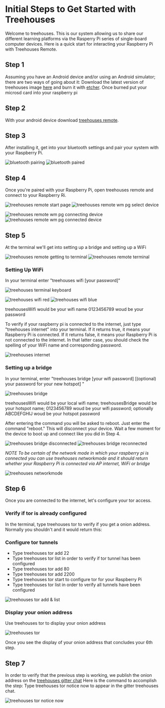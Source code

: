 # Initial Steps to Get Started with Treehouses
Welcome to treehouses. This is our system allowing us to share our different learning platforms via the Rasperry Pi series of single-board computer devices. Here is a quick start for interacting your Raspberry Pi with Treehouses Remote.
## Step 1
Assuming you have an Android device and/or using an Android simulator; there are two ways of going about it:
Download the latest version of treehouses image [here](http://download.treehouses.io/) and burn it with [etcher](https://www.balena.io/etcher/). Once burned put your microsd card into your raspberry pi 
## Step 2
With your android device download [treehouses remote](https://play.google.com/store/apps/details?id=io.treehouses.remote). 
## Step 3
After installing it, get into your bluetooth settings and pair your system with your Raspberry Pi.

![bluetooth pairing](https://t8f4ng.sn.files.1drv.com/y4mhBtw5v6qYzMSmfMlgjg0rW12pIzuVZcQeHECRBgelYi85SbKN7bRfiZ2qVqWndwDvdwXX12aswYB42WxNZyCbJcronQlcEqclcqlvGLfm9JRxmHAAaZ3eoInUIbI0SwvCXV-1p7c_FyDf7r1XIDqWwPl0ygUQzLQ-L6-tiQF_yErZW7m5w1eAVw4BN5Yt83yRlS3fcJx5CQIrsKsG-WWGA?width=385&height=660&cropmode=none) ![bluetooth paired](https://umfxng.sn.files.1drv.com/y4mdFf3QEh6MdAOwJt3_fQ0lhySCGDu6GcV5pj0lIMh6VNOSkZTEaNiVP23UGrFavcez4G3yf6rj3PLPX8IXlr755GhhtjqBFUILXln6jha1joX1VFTPlNvfGLTsrW8OwxrNRhSTyeWGbU0wkYZa2j0287eyidvL_aZouQMbJdSAiKjG_cJFRVUnDenFlOI7UWNQ_1sGaiHKg7MDl8SFj8GlA?width=385&height=660&cropmode=none)

## Step 4
Once you're paired with your Raspberry Pi, open treehouses remote and connect to your Raspberry Ri.

![treehouses remote start page](https://umfwng.sn.files.1drv.com/y4msr8sunq_qg0hu39-C7CWEuOgyZMyg_SgJfYL6jU76Wb_lQlWhKn4mcq8tm0m7IembIpZuZhzFpeSoU0PujmAitllAV4iANX_dbyDNTfAdrxxDwksJkQttxJQR9Qf6GrOl3W7ZcvKrv2lufaKFuu469Y7UexHkNpLP8-tz5xbz5I7ctfAMF-NMtQHCBwK_HYbRIvt6jI6YWYZqghVALxmFg?width=385&height=660&cropmode=none) ![treehouses remote wm pg select device](https://umfzng.sn.files.1drv.com/y4mQ40_hZQUze_wSgi0rVxRGrvav7wJs5PLHjlcJd5Jm47_XknTBfo6BbD_DzN2P4OwePly3CJHtq2zkLnPYFzI0n47MXzwWU4nMuJFKmrx3UqZsDDUdxB_1r3qWUaqCOdJ7GTu9eVrwbBoGerOadcA8kdN050x_HMTmTa5RYhWkzZtOiw-LoFTbEQWC31UbLko2b4yPXA0bC35RtcKn44PWA?width=385&height=660&cropmode=none)

![treehouses remote wm pg connecting device](https://umfyng.sn.files.1drv.com/y4mRUnWtsHKL7ssDVVgMgO1izlua8O60RtbN6AhE_7Az0LjMVr2maotyh_8dLOW3UtyDO9lRD3XpbwvNY_dWknQV54o-dwrjhz1UqIsopdrju5UIzMyR0KQBF7RsqhnFpa9nHP63G1IT960-GXap_wHcEYaGKQYIEC2rOAKYM5JvkyYm60MR23iG1RvPcS7nTzjg7TQ1ADyTGGGwDPCf9_jJQ?width=386&height=660&cropmode=none) ![treehouses remote wm pg connected device](https://umf1ng.sn.files.1drv.com/y4m8822OJm2YjnJoqw6E6eexXFpsW3VgTteG_-VIvt1L0oVkFpy7DpVf6D4vU034Ffnw8_Gnb2WqmBrAoeGguAGSOSR1GvuL4bqHJjmL0P7LcMSWk6khxfG1G5jF6X1TC__jkfl2MlzmeCC0vBLOku6wxmjpJysvo2gKF1Y5ehjENsvvAf2Owa81FleIeHOtSoiVpP4aS2gjeQ073bCjFo77A?width=385&height=660&cropmode=none)

## Step 5
At the terminal we'll get into setting up a bridge and setting up a WiFi

![treehouses remote getting to terminal](https://umf0ng.sn.files.1drv.com/y4mFAcpkZ33W8F3tF9JXERJFiFD2GKOi3kzGFC5_ofRitSd0SP1w1xG8QpFhY99tNr_ioNtpmiTN5-oZscVlKWMRDuwgzPkkofrSSnUYjU7JHwAm_dfQE4-DbeDkb5pw59pTZxWxNT1EjDMV55HdDuzXjW5gsf2vJDiPssPsT4fiXufGQoYydVlm47tZvJxsPh3y87vfa6TANj00erPs326Jg?width=386&height=660&cropmode=none) ![treehouses remote terminal](https://umf3ng.sn.files.1drv.com/y4mOpuDbds7VR5J5W2TPvKmdP4lc8kkL81u5lwEsd-2mG848G0aemiSH3oPQM0wr7-EaGPhFgvZBXEZDChyS1ADEuGGFSJz-oUUGzwNuGRXRk4ERj732q_26055-LgFkFnSlKNXuMWSqcvkm2Mgu5E-Efj2TIih-uBDDeYkf9ghhFbseB-HiLEE5Q8agQyF4qqbFfRaUxQNCUWMHeJ5LwNK2Q?width=386&height=660&cropmode=none)

### Setting Up WiFi
In your terminal enter "treehouses wifi <your local WiFi name> [your password]"

![treehouses terminal keyboard](https://umf2ng.sn.files.1drv.com/y4mC0FSBKeaVG-hBA8CxB_eZ1yhaLnEiAhzdvV5KS3J6VG4gdUgqambgt7q3OKAYr6EMqbwaF3kCjjs_JDV1JxtQim3e1nqTj73o8x6cowIY5BEu616DbDzDPYA1YK7mZ8HnTXCzclZpt39JST18eTzAP-lKQe6ko4jv0ScT3N2tVfalrKe6FYHBBmEZSHP2uwlCgeM7w1evRka82n3hJmSIg?width=660&height=347&cropmode=none)

![treehouses wifi red](https://umf5ng.sn.files.1drv.com/y4mMw_3pDqDL2bLlciiaT5qGXVqQqZMph2b0YLgC42uW2zu3YxVG71_pMEzGhNdtuFjGpkDGnVm3zWg19NXaXcwz9C8zH6U0lf-j3WybxpfBQcPu6ftqnGGt2e0tG5DSb2u52pToVEey2d1HH-wgcCNq_HAoy5p_3OakeIbf_hE7Fqdrq-BQOCIq8MXFJaopekjbclZq3Vf3WVyFrnxP7LNsQ?width=385&height=660&cropmode=none) ![treehouses wifi blue](https://umf4ng.sn.files.1drv.com/y4m3H_1d4-x2aP04SG8S9w-vRirLQTUS4_JbQ0ZB51Ew0OnnESgdffSj-hK3J86URD6SferJC4PbpFMrCe9_LKfJyoFr822e4IYvn28U3urA_B3acCIu588G_kPwxs-o7WAbI4z_PulNqM_NxTYVNg3msedn3TnVoR7SESv6hBuRlFDZLpiNwc5YB410XDpwJfjxmj941J_AwBivIqab8FbwQ?width=386&height=660&cropmode=none)

treehousesWifi would be your wifi name 0123456789 woud be your password

To verify if your raspberry pi is connected to the internet, just type "treehouses internet" into your terminal. If it returns true, it means your Raspberry Pi is connected. If it returns false, it means your Raspberry Pi is not connected to the internet. In that latter case, you should check the spelling of your WiFi name and corresponding password.

![treehouses internet](https://usf2ng.sn.files.1drv.com/y4m_FlAdCVdNu20VDpR24fQKM9Z4xFQiz6owQKUhTa8pFGg4IMS8tPCcRG8Ygquf9TwJcgfqw2Cs4Qu_FyoTB0t_lptAPSscDElzJdk5if66L3v7hkucLFWBaK20K3Q61Op-WkkMR2EWFh82_NJCuW3NKhR4g2Owsj1ca7Zh73KSjczanXarg64URX9BqZAId7CLBB-QypgyRHUtqfUBnOd-A?width=386&height=660&cropmode=none)

### Setting up a bridge
In your terminal, enter "treehouses bridge <your local wifi name> <the new name for your hotspot> [your wifi password] [(optional) your password for your new hotspot] "

![treehouses bridge](https://usf5ng.sn.files.1drv.com/y4mKvK4QMxHcenlxy3kGJWnKd3w3cbrQUXCsFiX3cEqwJBns6PoW7uYDxXwfQZ8fg21b68yOg4sZy3JC5Wj1eeN9xLJKYfU_HVUw78-ZpkgEyOfwnsB7UCBdxzvr8blKZsNDItZuX53GNRhh1k9ULr_3LmZA7ms9YzDVHI7lzpkhmlerhvEJXEtPH0PoO9QYME0-KMcFR-s4Vsdsz32e7OAWw?width=386&height=660&cropmode=none)

treehousesWifi would be your local wifi name; treehousesBridge would be your hotspot name; 0123456789 woud be your wifi password; optionally ABCDEFGHIJ woud be your hotspot password

After entering the command you will be asked to reboot. Just enter the command "reboot." This will disconnect your device. Wait a few moment for the device to boot up and connect like you did in Step 4.

![treehouses bridge disconnected](https://usf4ng.sn.files.1drv.com/y4mno52heVl9QZDa1jX9vHMheTD7s94pZ60o8fgVJpUssh8nvzmw4N11kfNVfi_omAOnzUmjEGscInD4aNS-FzMHUmRNmQF7JSx7LnvpAVHE4M8a6-lKyaNQwDnIpDrVf6kbkVhaUVgky_7UR8m8WxGGZIH-ufvRJ7Z42Zhn7mkX5W5IHkh9-GBjy23U2b2G_xFAvB3vaTlJmhzjBQoXgIn4A?width=386&height=660&cropmode=none) ![treehouses bridge reconnected](https://w8fxng.sn.files.1drv.com/y4mjw8J9VcnuYV2u4HHM06cXaLLccl3-kDy1n-_wbYKyUf5yn1PjQt-HnFmB5xxdnWJAXAV-3OFlowWqNHCQyFqh7Hk2vZvtFxNPJavq4OvxSt0h7DFXYLS0s1o71G78mEOXniwG0fBAbtIEVh4CiMP9Sn961NIErsHq8rphb6S68WKHdFanwO_A3Ojn0rFnOI973oydF38I2PhJk7k0tnIXw?width=386&height=660&cropmode=none)

_NOTE To be certain of the network mode in which your raspberry pi is connected you can use treehouses networkmode and it should return whether your Raspberry Pi is connected via AP internet, WiFi or bridge_

![treehouses networkmode](https://w8fwng.sn.files.1drv.com/y4mfY6MqEluQPCCqoLZVAn6udSlJgtKhe3kMrOGpqTzpNGIJcy3NEWGvFpPcG1j_CJwUfFSCYtsDiwp5isSckowhFb5r9-f63uVPQpJcoz4oPRHk-xhsq3oXyv9-gURodylEm8tcegHTjxKAI-6KCTB0dzUxjrn41I8XBGbvpUPDxLYaB849g9FIa4HvE6bk6-0pf1VqmipA6NmgN7oPl4RVQ?width=386&height=660&cropmode=none)

## Step 6
Once you are connected to the internet, let's configure your tor access.
### Verify if tor is already configured
In the terminal, type treehouses tor to verify if you get a onion address. Normally you shouldn't and it would return this:



### Configure tor tunnels
 * Type treehouses tor add 22
 * Type treehouses tor list in order to verify if tor tunnel has been configured
 * Type treehouses tor add 80
 * Type treehouses tor add 2200
 * Type treehouses tor start to configure tor for your Raspberry Pi 
 * Type treehouses tor list in order to verify all tunnels have been configured

![treehouses tor add & list](https://w8erew.sn.files.1drv.com/y4mMU73wKFlnodzx--9Daa4ZaudITu73o_uw60fuD4c49Lh5gUMehHx2n2UZugdTx5juSm7uCcgbBuBHB-JKxl_xrOwlmP3nTY488Fv22CkhjKtcJ9fQJyij-M8KqqJCo_ososLsPeYQzHGEa9eKnsKfi23wINWONGneI2P1PcmLxLbvMG_LqDfLJgmJn0C4vafxitwk0eSDDeGJrSaGmNtXA?width=386&height=660&cropmode=none)

### Display your onion address
Use treehouses tor to display your onion address

![treehouses tor](https://w8euew.sn.files.1drv.com/y4m3YcMQ_14gUV5le3fMMHqWOCqPeoNxKzkAP7zKhxrUaiGLPjfokW7uIDwY4KKdd8ZUTiiBO_L2VQHIGPpcfncj1z1QiR54vVjTk2W79_tofYovG6L_rJ8C8MgfkyKcTEk_OfhyzY7ZKXfleFORpvh_Mf-kW6GI2PK2IDlF3aS5ie7yiKABFQ6l3ehugYqecZp8-Teu-7D-nrvCxbbplfAXQ?width=386&height=660&cropmode=none)

Once you see the display of your onion address that concludes your 6th step.
## Step 7
In order to verify that the previous step is working, we publish the onion address on the [treehouses gitter chat](https://gitter.im/open-learning-exchange/treehouses)
Here is the command to accomplish the step:
Type treehouses tor notice now to appear in the gitter treehouses chat.

![treehouses tor notice now](https://w8etew.sn.files.1drv.com/y4m5Y8tjltwoCx8Yi5XnJwORs2c_8hNH1Q0m52fQtkYORGj9SQRLd1m0kustmYUwsimMfsQ4GXxxsXKBAnEQxYPYce-F1tQrz9Ak2JmDhVqxucP25yZb0oaItgioA6zVaxqbBkCW5g6tqzfWcmDShqrz96u5RzhwJ3EAPdE_i_OtugQYyYfwcvRzxcL1XoCEpspYLxLiZK7xOSDtIG3EAhDQw?width=386&height=660&cropmode=none)
